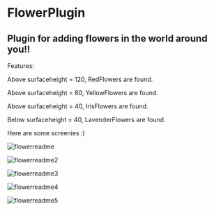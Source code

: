 # FlowerPlugin

## Plugin for adding flowers in the world around you!!

Features:

Above surfaceheight = 120, RedFlowers are found.

Above surfaceheight = 80, YellowFlowers are found.

Above surfaceheight = 40, IrisFlowers are found.

Below surfaceheight = 40, LavenderFlowers are found.

Here are some screenies :)

![flowerreadme](https://user-images.githubusercontent.com/34807468/48812629-46c52e80-ed59-11e8-887c-0d50ac40f397.PNG)

![flowerreadme2](https://user-images.githubusercontent.com/34807468/48813005-e800b480-ed5a-11e8-8fcd-b0eae034504c.PNG)

![flowerreadme3](https://user-images.githubusercontent.com/34807468/48813006-e800b480-ed5a-11e8-9e2c-cddde5f66f67.PNG)

![flowerreadme4](https://user-images.githubusercontent.com/34807468/48813007-e8994b00-ed5a-11e8-8008-37ef43787c71.PNG)

![flowerreadme5](https://user-images.githubusercontent.com/34807468/48813008-e8994b00-ed5a-11e8-9359-af9ec685b83b.PNG)
